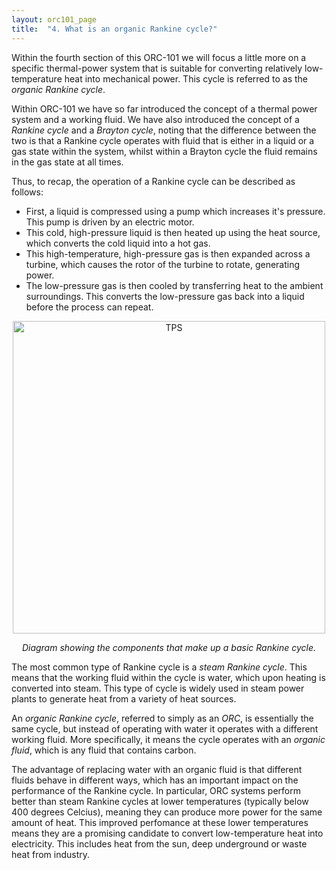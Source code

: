 ```yaml
---
layout: orc101_page
title:  "4. What is an organic Rankine cycle?"
---
```


Within the fourth section of this ORC-101 we will focus a little more on a specific thermal-power system that is suitable for converting relatively low-temperature heat into mechanical power. This cycle is referred to as the *organic Rankine cycle*.

Within ORC-101 we have so far introduced the concept of a thermal power system and a working fluid. We have also introduced the concept of a *Rankine cycle* and a *Brayton cycle*, noting that the difference between the two is that a Rankine cycle operates with fluid that is either in a liquid or a gas state within the system, whilst within a Brayton cycle the fluid remains in the gas state at all times.

Thus, to recap, the operation of a Rankine cycle can be described as follows:
* First, a liquid is compressed using a pump which increases it's pressure. This pump is driven by an electric motor.
* This cold, high-pressure liquid is then heated up using the heat source, which converts the cold liquid into a hot gas.
* This high-temperature, high-pressure gas is then expanded across a turbine, which causes the rotor of the turbine to rotate, generating power.
* The low-pressure gas is then cooled by transferring heat to the ambient surroundings. This converts the low-pressure gas back into a liquid before the process can repeat.

<div style="text-align:center">
	<img src="{{site.baseurl}}/assets/components.png" alt="TPS" style="width:500px;" />
	<p><i>Diagram showing the components that make up a basic Rankine cycle.</i></p>
</div>

The most common type of Rankine cycle is a *steam Rankine cycle*. This means that the working fluid within the cycle is water, which upon heating is converted into steam. This type of cycle is widely used in steam power plants to generate heat from a variety of heat sources.

An *organic Rankine cycle*, referred to simply as an *ORC*, is essentially the same cycle, but instead of operating with water it operates with a different working fluid. More specifically, it means the cycle operates with an *organic fluid*, which is any fluid that contains carbon. 

The advantage of replacing water with an organic fluid is that different fluids behave in different ways, which has an important impact on the performance of the Rankine cycle. In particular, ORC systems perform better than steam Rankine cycles at lower temperatures (typically below 400 degrees Celcius), meaning they can produce more power for the same amount of heat. This improved perfomance at these lower temperatures means they are a promising candidate to convert low-temperature heat into electricity. This includes heat from the sun, deep underground or waste heat from industry.
